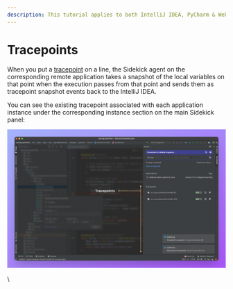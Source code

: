 ```yaml
---
description: This tutorial applies to both IntelliJ IDEA, PyCharm & WebStorm
---
```


# Tracepoints

When you put a [tracepoint](../../../reference/faq.md#what-does-a-tracepoint-mean) on a line, the Sidekick agent on the corresponding remote application takes a snapshot of the local variables on that point when the execution passes from that point and sends them as tracepoint snapshot events back to the IntelliJ IDEA.

You can see the existing tracepoint associated with each application instance under the corresponding instance section on the main Sidekick panel:

![](../../../.gitbook/assets/tracepoints-re.png)

\
